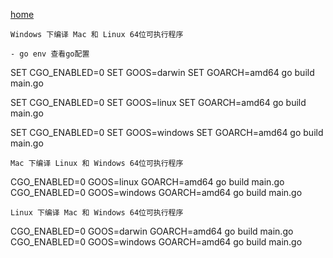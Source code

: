 [home](https://github.com/1211ciel/ciel/blob/main/README.md)
```
Windows 下编译 Mac 和 Linux 64位可执行程序

- go env 查看go配置
```
SET CGO_ENABLED=0
SET GOOS=darwin
SET GOARCH=amd64
go build main.go

SET CGO_ENABLED=0
SET GOOS=linux
SET GOARCH=amd64
go build main.go

SET CGO_ENABLED=0
SET GOOS=windows
SET GOARCH=amd64
go build main.go
```
Mac 下编译 Linux 和 Windows 64位可执行程序
```
CGO_ENABLED=0 GOOS=linux GOARCH=amd64 go build main.go
CGO_ENABLED=0 GOOS=windows GOARCH=amd64 go build main.go
```
Linux 下编译 Mac 和 Windows 64位可执行程序
```
CGO_ENABLED=0 GOOS=darwin GOARCH=amd64 go build main.go
CGO_ENABLED=0 GOOS=windows GOARCH=amd64 go build main.go
```
```

